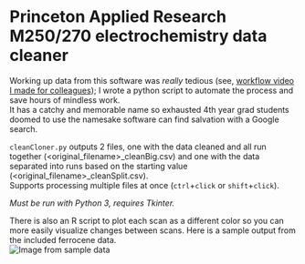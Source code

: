 # Princeton Applied Research M250/270 electrochemistry data cleaner
Working up data from this software was *really* tedious (see, [workflow video I made for colleagues](https://www.youtube.com/watch?v=rU0EtnfCsc8)); I wrote a python script to automate the process and save hours of mindless work.  
It has a catchy and memorable name so exhausted 4th year grad students doomed to use the namesake software can find salvation with a Google search.

`cleanCloner.py` outputs 2 files, one with the data cleaned and all run together (\<original_filename>\_cleanBig.csv) and one with the data separated into runs based on the starting value (\<original_filename>\_cleanSplit.csv).  
Supports processing multiple files at once (`ctrl`+`click` or `shift`+`click`).

_Must be run with Python 3, requires Tkinter._

There is also an R script to plot each scan as a different color so you can more easily visualize changes between scans. Here is a sample output from the included ferrocene data.  
![Image from sample data](/images/fc_example.png?raw=true "Ferrocene with 10 scans")

